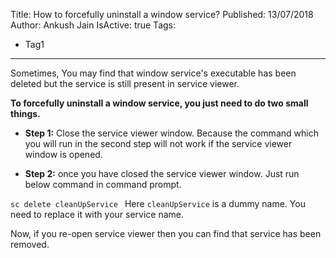 Title: How to forcefully uninstall a window service?
Published: 13/07/2018
Author: Ankush Jain
IsActive: true
Tags:
  - Tag1
---
Sometimes, You may find that window service's executable has been deleted but the service is still present in service viewer.

**To forcefully uninstall a window service, you just need to do two small things.**

*   **Step 1:** Close the service viewer window. Because the command which you will run in the second step will not work if the service
   viewer window is opened.

*   **Step 2:** once you have closed the service viewer window. Just run below command in command prompt.  

`sc delete cleanUpService `
 Here `cleanUpService` is a
   dummy name. You need to replace it with your service name.



Now, if you re-open service viewer then you can find that service has been removed.

                
